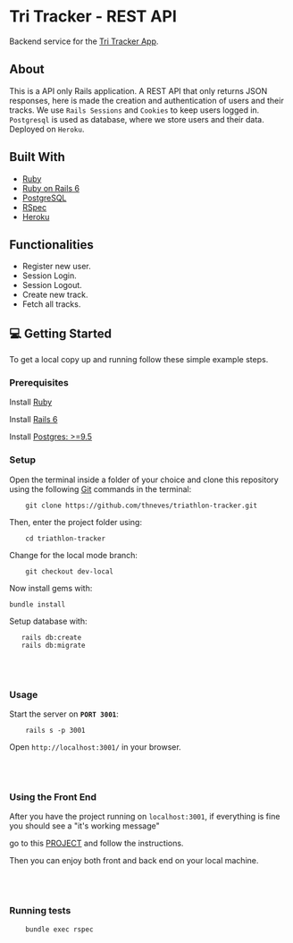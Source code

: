 # Tri Tracker - REST API

Backend service for the [Tri Tracker App](https://github.com/thneves/tri-tracker-client). 

## About

This is a API only Rails application. A REST API that only returns JSON responses,
here is made the creation and authentication of users and their tracks. We use `Rails Sessions` and `Cookies`
to keep users logged in. `Postgresql` is used as database, where we store users and their data. Deployed on `Heroku`. 

## Built With

- [Ruby](https://www.ruby-lang.org/en/)
- [Ruby on Rails 6](https://rubyonrails.org/)
- [PostgreSQL](https://www.postgresql.org/)
- [RSpec](https://rspec.info/)
- [Heroku](https://heroku.com)

## Functionalities

- Register new user.
- Session Login.
- Session Logout.
- Create new track.
- Fetch all tracks.

## 💻 Getting Started

To get a local copy up and running follow these simple example steps.

### Prerequisites

Install [Ruby](https://www.ruby-lang.org/en/documentation/installation/)

Install [Rails 6](https://guides.rubyonrails.org/getting_started.html)

Install [Postgres: >=9.5](https://www.postgresql.org/download/)

### Setup

Open the terminal inside a folder of your choice and clone this repository using the following [Git](https://git-scm.com/downloads) commands in the terminal:

```
    git clone https://github.com/thneves/triathlon-tracker.git
```

Then, enter the project folder using:

```
    cd triathlon-tracker
```

Change for the local mode branch:

```
    git checkout dev-local
```

Now install gems with:

```
bundle install
```

Setup database with:

```
   rails db:create
   rails db:migrate
```

<br>
<br>

### Usage

Start the server on <strong>`PORT 3001`</strong>:

```
    rails s -p 3001
```

Open `http://localhost:3001/` in your browser.

<br>
<br>

### Using the Front End

After you have the project running on `localhost:3001`, if everything is fine you should see a "it's working message"

go to this [PROJECT](https://github.com/thneves/tri-tracker-client) and follow the instructions.

Then you can enjoy both front and back end on your local machine.

<br>
<br>

### Running tests

```
    bundle exec rspec
```
